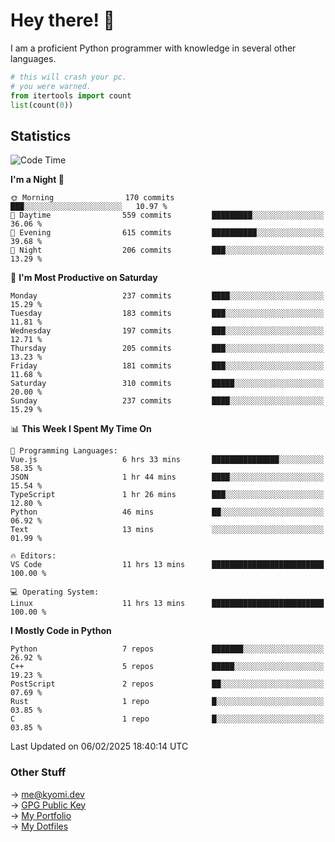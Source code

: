 # Hey there! 👋

I am a proficient Python programmer with knowledge in several other languages.

```py
# this will crash your pc.
# you were warned.
from itertools import count
list(count(0))
```

## Statistics
<!--START_SECTION:waka-->
![Code Time](http://img.shields.io/badge/Code%20Time-1%2C723%20hrs%2019%20mins-blue)

**I'm a Night 🦉** 

```text
🌞 Morning                170 commits         ███░░░░░░░░░░░░░░░░░░░░░░   10.97 % 
🌆 Daytime                559 commits         █████████░░░░░░░░░░░░░░░░   36.06 % 
🌃 Evening                615 commits         ██████████░░░░░░░░░░░░░░░   39.68 % 
🌙 Night                  206 commits         ███░░░░░░░░░░░░░░░░░░░░░░   13.29 % 
```
📅 **I'm Most Productive on Saturday** 

```text
Monday                   237 commits         ████░░░░░░░░░░░░░░░░░░░░░   15.29 % 
Tuesday                  183 commits         ███░░░░░░░░░░░░░░░░░░░░░░   11.81 % 
Wednesday                197 commits         ███░░░░░░░░░░░░░░░░░░░░░░   12.71 % 
Thursday                 205 commits         ███░░░░░░░░░░░░░░░░░░░░░░   13.23 % 
Friday                   181 commits         ███░░░░░░░░░░░░░░░░░░░░░░   11.68 % 
Saturday                 310 commits         █████░░░░░░░░░░░░░░░░░░░░   20.00 % 
Sunday                   237 commits         ████░░░░░░░░░░░░░░░░░░░░░   15.29 % 
```


📊 **This Week I Spent My Time On** 

```text
💬 Programming Languages: 
Vue.js                   6 hrs 33 mins       ███████████████░░░░░░░░░░   58.35 % 
JSON                     1 hr 44 mins        ████░░░░░░░░░░░░░░░░░░░░░   15.54 % 
TypeScript               1 hr 26 mins        ███░░░░░░░░░░░░░░░░░░░░░░   12.80 % 
Python                   46 mins             ██░░░░░░░░░░░░░░░░░░░░░░░   06.92 % 
Text                     13 mins             ░░░░░░░░░░░░░░░░░░░░░░░░░   01.99 % 

🔥 Editors: 
VS Code                  11 hrs 13 mins      █████████████████████████   100.00 % 

💻 Operating System: 
Linux                    11 hrs 13 mins      █████████████████████████   100.00 % 
```

**I Mostly Code in Python** 

```text
Python                   7 repos             ███████░░░░░░░░░░░░░░░░░░   26.92 % 
C++                      5 repos             █████░░░░░░░░░░░░░░░░░░░░   19.23 % 
PostScript               2 repos             ██░░░░░░░░░░░░░░░░░░░░░░░   07.69 % 
Rust                     1 repo              █░░░░░░░░░░░░░░░░░░░░░░░░   03.85 % 
C                        1 repo              █░░░░░░░░░░░░░░░░░░░░░░░░   03.85 % 
```




 Last Updated on 06/02/2025 18:40:14 UTC
<!--END_SECTION:waka-->

### Other Stuff

→ [me@kyomi.dev](mailto:me@kyomi.dev)\
→ [GPG Public Key](https://github.com/bitterteriyaki.gpg)\
→ [My Portfolio](https://kyomi.dev)\
→ [My Dotfiles](https://github.com/bitterteriyaki/dotfiles)
